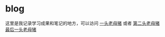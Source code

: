 # blog

这里是我记录学习成果和笔记的地方，可以访问 [一头老母猪](http://cn.yufei.cool) 或者 [第二头老母猪](https://cblog.yufei.cool) [最后一头老母猪](https://blog.yufei.cool) 

